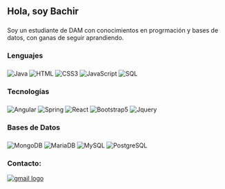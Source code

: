 <h2 align="left">Hola, soy Bachir</h2>

###

<p align="left">Soy un estudiante de DAM con conocimientos en progrmación y bases de datos, con ganas de seguir aprandiendo.</p>

###

<h3 align="left">Lenguajes</h3>

###
![Java](https://img.shields.io/badge/-Java-000?&logo=openjdk&logoColor=white)
![HTML](https://img.shields.io/badge/-HTML5-000?&logo=HTML5)
![CSS3](https://img.shields.io/badge/-CSS3-000?&logo=CSS3)
![JavaScript](https://img.shields.io/badge/-JavaScript-000?&logo=JavaScript)
![SQL](https://img.shields.io/badge/-SQL-000?&logo=MySQL&logoColor=white)

<h3 align="left">Tecnologías</h3>

###
![Angular](https://img.shields.io/badge/-Angular-000?&logo=Angular)
![Spring](https://img.shields.io/badge/-Spring-000?&logo=Spring)
![React](https://img.shields.io/badge/-React-000?&logo=React)
![Bootstrap5](https://img.shields.io/badge/-Bootstrap5-000?&logo=Bootstrap)
![Jquery](https://img.shields.io/badge/-Jquery-000?&logo=Jquery)

<h3 align="left">Bases de Datos</h3>

###
![MongoDB](https://img.shields.io/badge/-MongoDB-000?&logo=mongodb)
![MariaDB](https://img.shields.io/badge/-MariaDB-000?&logo=mariadb)
![MySQL](https://img.shields.io/badge/-MySQL-000?&logo=mysql)
![PostgreSQL](https://img.shields.io/badge/-PostgreSQL-000?&logo=postgresql)


<h3 align="left">Contacto:</h3>
<a href="bharrak93@gmail.com" target="_blank">
    <img src="https://img.shields.io/static/v1?message=Gmail&logo=gmail&label=&color=D14836&logoColor=white&labelColor=&style=for-the-badge" alt="gmail logo"  />
</a>
